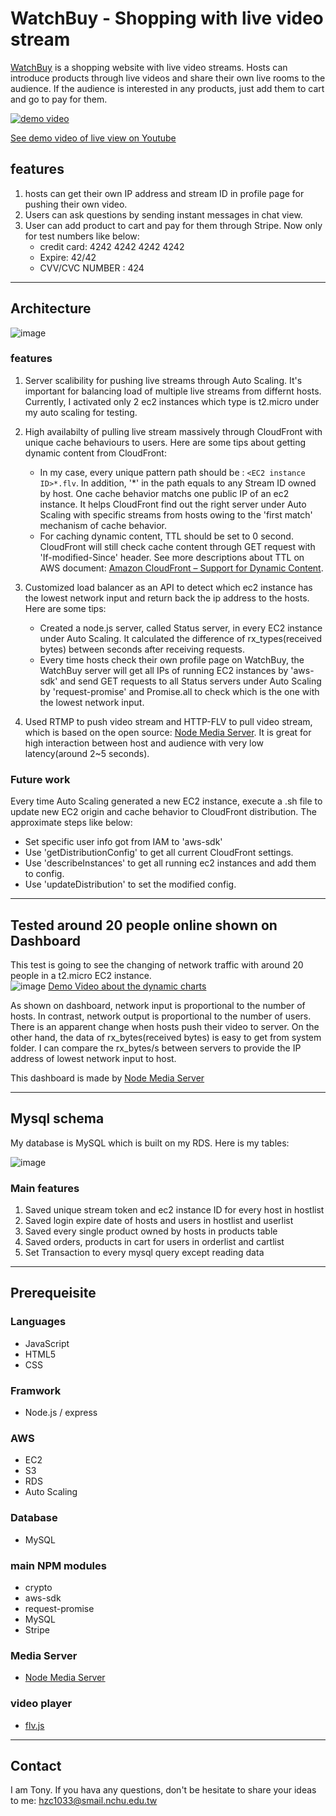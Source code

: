 # WatchBuy - Shopping with live video stream

[WatchBuy](https://hzctony.com/) is a shopping website with live video streams. Hosts can introduce products through live videos and share their own live rooms to the audience. If the audience is interested in any products, just add them to cart and go to pay for them.

[![demo video](https://hzctonyforlive.s3-ap-southeast-1.amazonaws.com/demovid.png)](https://youtu.be/HZEDPOzgSJk)

[See demo video of live view on Youtube](https://youtu.be/HZEDPOzgSJk)
## features
1. hosts can get their own IP address and stream ID in profile page for pushing their own video.
2. Users can ask questions by sending instant messages in chat view.
3. User can add product to cart and pay for them through Stripe. Now only for test numbers like below:
    * credit card: 4242 4242 4242 4242
    * Expire: 42/42
    * CVV/CVC NUMBER : 424



---------------------------------------
## Architecture

![image](readme/architechture4.png)

### features
1. Server scalibility for pushing live streams through Auto Scaling. It's important for balancing load of multiple live streams from differnt hosts. Currently, I activated only 2 ec2 instances which type is t2.micro under my auto scaling for testing.
2. High availabilty of pulling live stream massively through CloudFront with unique cache behaviours to users. Here are some tips about getting dynamic content from CloudFront:
    * In my case, every unique pattern path should be : `<EC2 instance ID>*.flv`. In addition, '*' in the path equals to any Stream ID owned by host. One cache behavior matchs one public IP of an ec2 instance. It helps CloudFront find out the right server under Auto Scaling with specific streams from hosts owing to the 'first match' mechanism of cache behavior.
    * For caching dynamic content, TTL should be set to 0 second. CloudFront will still check cache content through GET request with 'If-modified-Since' header. See more descriptions about TTL on AWS document: [Amazon CloudFront – Support for Dynamic Content](https://aws.amazon.com/tw/blogs/aws/amazon-cloudfront-support-for-dynamic-content/). 

3. Customized load balancer as an API to detect which ec2 instance has the lowest network input and return back the ip address to the hosts. Here are some tips:
    * Created a node.js server, called Status server, in every EC2 instance under Auto Scaling. It calculated the difference of rx_types(received bytes) between seconds after receiving requests.
    * Every time hosts check their own profile page on WatchBuy, the WatchBuy server will get all IPs of running EC2 instances by 'aws-sdk' and send GET requests to all Status servers under Auto Scaling by 'request-promise' and Promise.all to check which is the one with the lowest network input.

4. Used RTMP to push video stream and HTTP-FLV to pull video stream, which is based on the open source: [Node Media Server](https://github.com/illuspas/Node-Media-Server.git). It is great for high interaction between host and audience with very low latency(around 2~5 seconds).


### Future work

Every time Auto Scaling generated a new EC2 instance, execute a .sh file to update new EC2 origin and cache behavior to CloudFront distribution. The approximate steps like below:
* Set specific user info got from IAM to 'aws-sdk'
* Use 'getDistributionConfig' to get all current CloudFront settings.
* Use 'describeInstances' to get all running ec2 instances and add them to config.
* Use 'updateDistribution' to set the modified config.
---------------------------------------



## Tested around 20 people online shown on Dashboard 
This test is going to see the changing of network traffic with around 20 people in a t2.micro EC2 instance.<br>
![image](readme/dashboard.png)
[Demo Video about the dynamic charts](https://youtu.be/5Snbt_aPUms)

As shown on dashboard, network input is proportional to the number of hosts. In contrast, network output is proportional to the number of users. <br>There is an apparent change when hosts push their video to server. On the other hand, the data of rx_bytes(received bytes) is easy to get from system folder. I can compare the rx_bytes/s between servers to provide the IP address of lowest network input to host.


This dashboard is made by [Node Media Server](https://github.com/illuspas/Node-Media-Server.git)


---------------------------------------
## Mysql schema
My database is MySQL which is built on my RDS. Here is my tables:

![image](public/images/dbschema.png)

### Main features
1. Saved unique stream token and ec2 instance ID for every host in hostlist
2. Saved login expire date of hosts and users in hostlist and userlist
3. Saved every single product owned by hosts in products table
4. Saved orders, products in cart for users in orderlist and cartlist
5. Set Transaction to every mysql query except reading data

---------------------------------------

## Prerequeisite

### Languages
* JavaScript 
* HTML5 
* CSS

### Framwork

* Node.js / express

### AWS

* EC2 
* S3
* RDS 
* Auto Scaling

### Database

* MySQL

### main NPM modules

* crypto
* aws-sdk
* request-promise
* MySQL
* Stripe


### Media Server

* [Node Media Server](https://github.com/illuspas/Node-Media-Server.git)

### video player
* [flv.js](https://github.com/bilibili/flv.js.git)




---------------------------------------

## Contact

I am Tony. If you hava any questions, don't be hesitate to share your ideas to me: hzc1033@smail.nchu.edu.tw